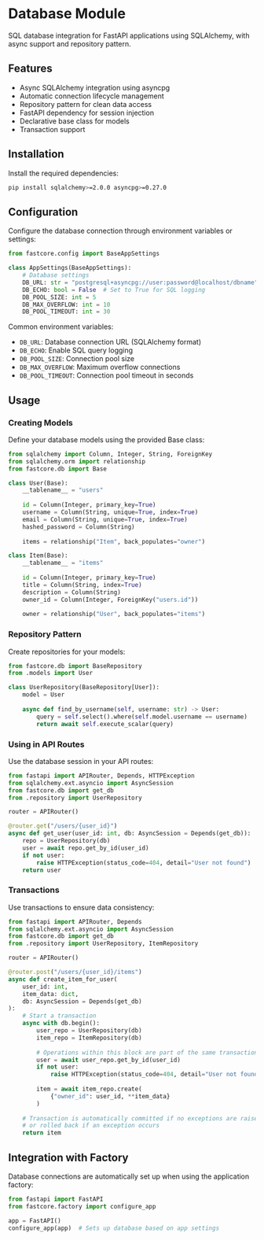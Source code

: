 # Database Module

SQL database integration for FastAPI applications using SQLAlchemy, with async support and repository pattern.

## Features

- Async SQLAlchemy integration using asyncpg
- Automatic connection lifecycle management
- Repository pattern for clean data access
- FastAPI dependency for session injection
- Declarative base class for models
- Transaction support

## Installation

Install the required dependencies:

```bash
pip install sqlalchemy>=2.0.0 asyncpg>=0.27.0
```

## Configuration

Configure the database connection through environment variables or settings:

```python
from fastcore.config import BaseAppSettings

class AppSettings(BaseAppSettings):
    # Database settings
    DB_URL: str = "postgresql+asyncpg://user:password@localhost/dbname"
    DB_ECHO: bool = False  # Set to True for SQL logging
    DB_POOL_SIZE: int = 5
    DB_MAX_OVERFLOW: int = 10
    DB_POOL_TIMEOUT: int = 30
```

Common environment variables:
- `DB_URL`: Database connection URL (SQLAlchemy format)
- `DB_ECHO`: Enable SQL query logging
- `DB_POOL_SIZE`: Connection pool size
- `DB_MAX_OVERFLOW`: Maximum overflow connections
- `DB_POOL_TIMEOUT`: Connection pool timeout in seconds

## Usage

### Creating Models

Define your database models using the provided Base class:

```python
from sqlalchemy import Column, Integer, String, ForeignKey
from sqlalchemy.orm import relationship
from fastcore.db import Base

class User(Base):
    __tablename__ = "users"
    
    id = Column(Integer, primary_key=True)
    username = Column(String, unique=True, index=True)
    email = Column(String, unique=True, index=True)
    hashed_password = Column(String)
    
    items = relationship("Item", back_populates="owner")

class Item(Base):
    __tablename__ = "items"
    
    id = Column(Integer, primary_key=True)
    title = Column(String, index=True)
    description = Column(String)
    owner_id = Column(Integer, ForeignKey("users.id"))
    
    owner = relationship("User", back_populates="items")
```

### Repository Pattern

Create repositories for your models:

```python
from fastcore.db import BaseRepository
from .models import User

class UserRepository(BaseRepository[User]):
    model = User
    
    async def find_by_username(self, username: str) -> User:
        query = self.select().where(self.model.username == username)
        return await self.execute_scalar(query)
```

### Using in API Routes

Use the database session in your API routes:

```python
from fastapi import APIRouter, Depends, HTTPException
from sqlalchemy.ext.asyncio import AsyncSession
from fastcore.db import get_db
from .repository import UserRepository

router = APIRouter()

@router.get("/users/{user_id}")
async def get_user(user_id: int, db: AsyncSession = Depends(get_db)):
    repo = UserRepository(db)
    user = await repo.get_by_id(user_id)
    if not user:
        raise HTTPException(status_code=404, detail="User not found")
    return user
```

### Transactions

Use transactions to ensure data consistency:

```python
from fastapi import APIRouter, Depends
from sqlalchemy.ext.asyncio import AsyncSession
from fastcore.db import get_db
from .repository import UserRepository, ItemRepository

router = APIRouter()

@router.post("/users/{user_id}/items")
async def create_item_for_user(
    user_id: int, 
    item_data: dict,
    db: AsyncSession = Depends(get_db)
):
    # Start a transaction
    async with db.begin():
        user_repo = UserRepository(db)
        item_repo = ItemRepository(db)
        
        # Operations within this block are part of the same transaction
        user = await user_repo.get_by_id(user_id)
        if not user:
            raise HTTPException(status_code=404, detail="User not found")
            
        item = await item_repo.create(
            {"owner_id": user_id, **item_data}
        )
    
    # Transaction is automatically committed if no exceptions are raised
    # or rolled back if an exception occurs
    return item
```

## Integration with Factory

Database connections are automatically set up when using the application factory:

```python
from fastapi import FastAPI
from fastcore.factory import configure_app

app = FastAPI()
configure_app(app)  # Sets up database based on app settings
```
